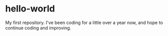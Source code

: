 # hello-world
My first repository. I've been coding for a little over a year now, and hope to continue coding and improving.
